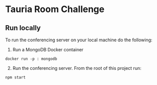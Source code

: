# Tauria Room Challenge

## Run locally

To run the conferencing server on your local machine do the following:

1. Run a MongoDB Docker container

```
docker run -p : mongodb
```

2. Run the conferencing server. From the root of this project run:

```
npm start
```
